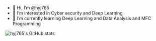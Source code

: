 - 👋 Hi, I’m @hyj765
- 👀 I’m interested in Cyber security and Deep Learning
- 🌱 I’m currently learning Deep Learning and Data Analysis and MFC Programming 


![hyj765's GitHub stats](https://github-readme-stats.vercel.app/api?username=hyj765&show_icons=true&theme=radical)
